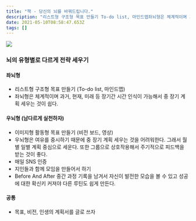 ```yaml
---
title: "책 - 당신의 뇌를 바꿔드립니다."
description: "리스트형 구조형 목표 만들기 To-do list, 마인드맵좌뇌형은 체계적이며 과거, 현재, 미래 등 장기간 시간 인식이 가능해서 중 장기 계획 세우는 것이 쉽다.이미지형 활동형 목표 만들기 비전 보드, 영상우뇌형은 여유를 중시하기 때문에 중 장기 계획 세우는 것"
date: 2021-05-10T08:58:47.653Z
tags: []
---
```

![](/velogimages/c933fc14-af56-4b50-8c8c-a033de5fbaf1-image.png)

### 뇌의 유형별로 다르게 전략 세우기 

#### 좌뇌형
- 리스트형 구조형 목표 만들기 (To-do list, 마인드맵)
- 좌뇌형은 체계적이며 과거, 현재, 미래 등 장기간 시간 인식이 가능해서 중 장기 계획 세우는 것이 쉽다.

#### 우뇌형 (남다르게 실천하자)
- 이미지형 활동형 목표 만들기 (비전 보드, 영상)
- 우뇌형은 여유를 중시하기 때문에 중 장기 계획 세우는 것을 어려워한다. 그래서 월별 일별 계획 중심으로 세운다. 또한 그룹으로 상호작용해서 주기적으로 피드백을 받는 것이 좋다. 
- 매일 SNS 인증
- 지인들과 함께 모임을 만들어서 하기
- Before And After 중간 과정 기록을 남겨서 자신이 발전한 모습을 볼 수 있고 성공에 대한 확신키 커져야 다른 루틴도 쉽게 만든다. 

#### 공통
- 목표, 비전, 인생의 계획서를 글로 쓰자
